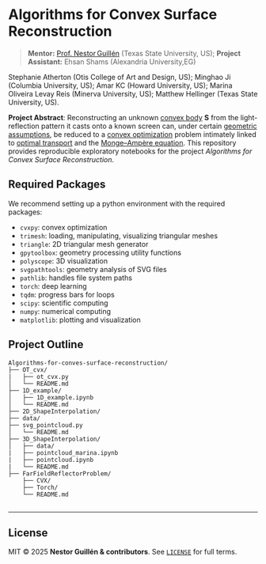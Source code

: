 # Algorithms for Convex Surface Reconstruction

> **Mentor:** [Prof. Nestor Guillén](https://www.ndguillen.com/) (Texas State University, US);
> **Project  Assistant:** Ehsan Shams (Alexandria University,EG)

Stephanie Atherton (Otis College of Art and Design, US); Minghao Ji (Columbia University, US); Amar KC (Howard University, US); Marina Oliveira Levay Reis (Minerva University, US);  Matthew Hellinger (Texas State University, US).     

**Project Abstract**: Reconstructing an unknown [convex body](https://en.wikipedia.org/wiki/Convex_body) **S** from the light-reflection pattern it casts onto a known screen can, under certain [geometric assumptions](https://github.com/Ehsan494/Algorithms-for-convex-surface-reconstruction/blob/main/Selected%20Papers/2019_PrimerOnGJE.pdf), be reduced to a [convex optimization](https://en.wikipedia.org/wiki/Convex_optimization)  problem intimately linked to [optimal transport](https://github.com/Ehsan494/Algorithms-for-convex-surface-reconstruction/blob/main/Selected%20Papers/Solomon_OT_DiscreteDomains.pdf) and the [Monge–Ampère equation](https://en.wikipedia.org/wiki/Monge%E2%80%93Amp%C3%A8re_equation).
This repository provides reproducible exploratory notebooks for the project *Algorithms for Convex Surface Reconstruction*.

## Required Packages
We recommend setting up a python environment with the required packages:
- `cvxpy`: convex optimization 
- `trimesh`: loading, manipulating, visualizing triangular meshes
- `triangle`: 2D triangular mesh generator 
- `gpytoolbox`: geometry processing utility functions
- `polyscope`: 3D visualization
- `svgpathtools`: geometry analysis of SVG files
- `pathlib`: handles file system paths 
- `torch`: deep learning
- `tqdm`: progress bars for loops
- `scipy`: scientific computing 
- `numpy`: numerical computing
- `matplotlib`: plotting and visualization
  
## Project Outline 

```
Algorithms-for-conves-surface-reconstruction/
├── OT_cvx/
|   ├── ot_cvx.py               
│   └── README.md                  
├── 1D_example/
│   ├── 1D_example.ipynb              
│   └── README.md
├── 2D_ShapeInterpolation/
├── data/  
├── svg_pointcloud.py              
│   └── README.md     
├── 3D_ShapeInterpolation/
│   ├── data/
|   ├── pointcloud_marina.ipynb
|   ├── pointcloud.ipynb
|   └── README.md
├── FarFieldReflectorProblem/
    ├── CVX/
    ├── Torch/
    └── README.md
 
```




---


## License <a id="license"></a>

MIT © 2025 **Nestor Guillén & contributors**.
See [`LICENSE`](LICENSE) for full terms.
